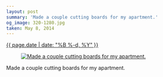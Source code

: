 ```yaml
---
layout: post
summary: 'Made a couple cutting boards for my apartment.'
og_image: 320-1280.jpg
taken: May 8, 2014
---
```


<div class="post">
 <time>
  <a href="/320">
   {{ page.date | date: "%B %-d, %Y" }}
  </a>
 </time>
 <a href="/320">
  <figure data-taken="5/8/2014">
   <img alt="Made a couple cutting boards for my apartment." sizes="(min-width: 700px) 50vw, calc(100vw - 2rem)" src="{{ site.assets_url }}/320-640.jpg" srcset="{{ site.assets_url }}/320-1280.jpg 1280w, {{ site.assets_url }}/320-960.jpg 960w, {{ site.assets_url }}/320-640.jpg 640w, {{ site.assets_url }}/320-320.jpg 320w"/>
  </figure>
 </a>
 <span>
  Made a couple cutting boards for my apartment.
 </span>
</div>

